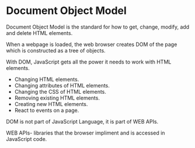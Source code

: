 # Document Object Model

Document Object Model is the standard for how to get, change, modify, add and delete HTML elements.

When a webpage is loaded, the web browser creates DOM of the page which is constructed as a tree of objects.

With DOM, JavaScript gets all the power it needs to work with HTML elements.

- Changing HTML elements.
- Changing attributes of HTML elements.
- Changing the CSS of HTML elements.
- Removing existing HTML elements.
- Creating new HTML elements.
- React to events on a page.

DOM is not part of JavaScript Language, it is part of WEB APIs.

WEB APIs- libraries that the browser impliment and is accessed in JavaScript code.
